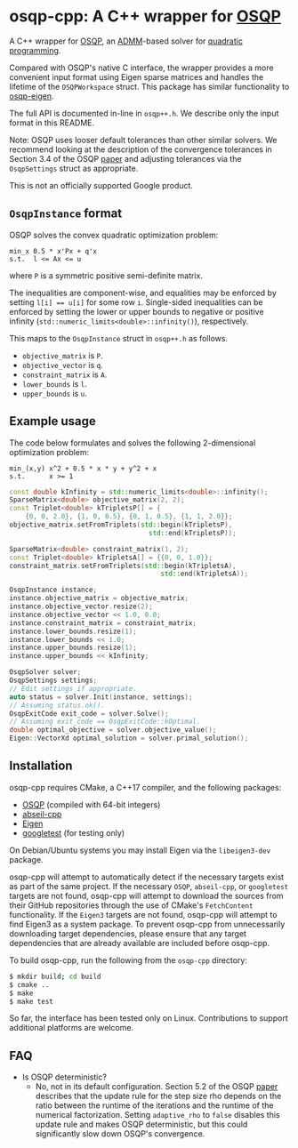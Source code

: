 # osqp-cpp: A C++ wrapper for [OSQP](https://osqp.org/)

A C++ wrapper for [OSQP](https://github.com/oxfordcontrol/osqp), an
[ADMM](http://stanford.edu/~boyd/admm.html)-based solver for
[quadratic programming](https://en.wikipedia.org/wiki/Quadratic_programming).

Compared with OSQP's native C interface, the wrapper provides a more convenient
input format using Eigen sparse matrices and handles the lifetime of the
`OSQPWorkspace` struct. This package has similar functionality to
[osqp-eigen](https://github.com/robotology/osqp-eigen).

The full API is documented in-line in `osqp++.h`. We describe only the input
format in this README.

Note: OSQP uses looser default tolerances than other similar solvers. We
recommend looking at the description of the convergence tolerances in Section
3.4 of the OSQP [paper](https://arxiv.org/abs/1711.08013) and adjusting
tolerances via the `OsqpSettings` struct as appropriate.

This is not an officially supported Google product.

## `OsqpInstance` format

OSQP solves the convex quadratic optimization problem:

```
min_x 0.5 * x'Px + q'x
s.t.  l <= Ax <= u
```

where `P` is a symmetric positive semi-definite matrix.

The inequalities are component-wise, and equalities may be enforced by setting
`l[i] == u[i]` for some row `i`. Single-sided inequalities can be enforced by
setting the lower or upper bounds to negative or positive infinity
(`std::numeric_limits<double>::infinity()`), respectively.

This maps to the `OsqpInstance` struct in `osqp++.h` as follows.

-   `objective_matrix` is `P`.
-   `objective_vector` is `q`.
-   `constraint_matrix` is `A`.
-   `lower_bounds` is `l`.
-   `upper_bounds` is `u`.

## Example usage

The code below formulates and solves the following 2-dimensional optimization
problem:

```
min_(x,y) x^2 + 0.5 * x * y + y^2 + x
s.t.      x >= 1
```

```C++
const double kInfinity = std::numeric_limits<double>::infinity();
SparseMatrix<double> objective_matrix(2, 2);
const Triplet<double> kTripletsP[] = {
    {0, 0, 2.0}, {1, 0, 0.5}, {0, 1, 0.5}, {1, 1, 2.0}};
objective_matrix.setFromTriplets(std::begin(kTripletsP),
                                   std::end(kTripletsP));

SparseMatrix<double> constraint_matrix(1, 2);
const Triplet<double> kTripletsA[] = {{0, 0, 1.0}};
constraint_matrix.setFromTriplets(std::begin(kTripletsA),
                                      std::end(kTripletsA));

OsqpInstance instance;
instance.objective_matrix = objective_matrix;
instance.objective_vector.resize(2);
instance.objective_vector << 1.0, 0.0;
instance.constraint_matrix = constraint_matrix;
instance.lower_bounds.resize(1);
instance.lower_bounds << 1.0;
instance.upper_bounds.resize(1);
instance.upper_bounds << kInfinity;

OsqpSolver solver;
OsqpSettings settings;
// Edit settings if appropriate.
auto status = solver.Init(instance, settings);
// Assuming status.ok().
OsqpExitCode exit_code = solver.Solve();
// Assuming exit_code == OsqpExitCode::kOptimal.
double optimal_objective = solver.objective_value();
Eigen::VectorXd optimal_solution = solver.primal_solution();
```

## Installation

osqp-cpp requires CMake, a C++17 compiler, and the following packages:

- [OSQP](https://github.com/oxfordcontrol/osqp) (compiled with 64-bit integers)
- [abseil-cpp](https://github.com/abseil/abseil-cpp)
- [Eigen](http://eigen.tuxfamily.org/index.php?title=Main_Page)
- [googletest](https://github.com/google/googletest) (for testing only)

On Debian/Ubuntu systems you may install Eigen via the `libeigen3-dev` package.

osqp-cpp will attempt to automatically detect if the necessary targets exist as
part of the same project. If the necessary `OSQP`, `abseil-cpp`, or `googletest`
targets are not found, osqp-cpp will attempt to download the sources from their
GitHub repositories through the use of CMake's `FetchContent` functionality. If
the `Eigen3` targets are not found, osqp-cpp will attempt to find Eigen3 as a
system package. To prevent osqp-cpp from unnecessarily downloading target
dependencies, please ensure that any target dependencies that are already
available are included before osqp-cpp.

To build osqp-cpp, run the following from the `osqp-cpp` directory:

```sh
$ mkdir build; cd build
$ cmake ..
$ make
$ make test
```

So far, the interface has been tested only on Linux. Contributions to support
additional platforms are welcome.

## FAQ

-   Is OSQP deterministic?
    -   No, not in its default configuration. Section 5.2 of the OSQP
        [paper](https://arxiv.org/abs/1711.08013) describes that the update rule
        for the step size rho depends on the ratio between the runtime of the
        iterations and the runtime of the numerical factorization. Setting
        `adaptive_rho` to `false` disables this update rule and makes OSQP
        deterministic, but this could significantly slow down OSQP's
        convergence.
